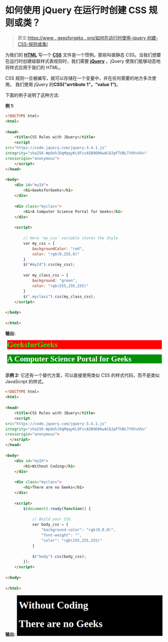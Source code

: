 # 如何使用 jQuery 在运行时创建 CSS 规则或类？

> 原文:[https://www . geesforgeks . org/如何在运行时使用-jquery 创建-CSS-规则或类/](https://www.geeksforgeeks.org/how-to-create-a-css-rule-or-class-at-runtime-using-jquery/)

为我们的 **[HTML](https://www.geeksforgeeks.org/html-tutorials/)** 写一个 **[CSS](https://www.geeksforgeeks.org/css-tutorials/)** 文件是一个惯例。那些叫做静态 CSS。当我们想要在运行时创建级联样式表规则时，我们需要 **[jQuery](https://www.geeksforgeeks.org/jquery-tutorials/)** 。jQuery 使我们能够动态地将样式应用于我们的 HTML。

CSS 规则一旦被编写，就可以存储在一个变量中，并在任何需要的地方多次使用。
我们使用 jQuery 的**CSS(“arrtibute 1”，“value 1”)**。

下面的例子说明了这种方法:

**例 1:**

```html
<!DOCTYPE html>
<html>

<head>
    <title>CSS Rules with JQuery</title>
    <script 
src="https://code.jquery.com/jquery-3.4.1.js" 
integrity="sha256-WpOohJOqMqqyKL9FccASB9O0KwACQJpFTUBLTYOVvVU=" 
crossorigin="anonymous">
    </script>
</head>

<body>
    <div id="myId">
        <h1>GeeksforGeeks</h1>
    </div>

    <div class="myclass">
        <h1>A Computer Science Portal for Geeks</h1>
    </div>

    <script>

        // Here 'my_css' variable stores the Style
        var my_css = {
            backgroundColor: "red",
            color: "rgb(0,255,0)"
        }
        $("#myId").css(my_css);

        var my_class_css = {
            background: "green",
            color: "rgb(255,255,255)"
        }
        $(".myclass").css(my_class_css);
    </script>

</body>

</html>
```

**输出:**
![](img/cd2f8de223426afde7b66c8e3b08fdf9.png)

**示例 2:** 它还有一个替代方案，可以直接使用类似 CSS 的样式代码，而不是类似 JavaScript 的样式。

```html
<!DOCTYPE html>
<html>

<head>
    <title>CSS Rules with JQuery</title>
    <script 
src="https://code.jquery.com/jquery-3.4.1.js" 
integrity="sha256-WpOohJOqMqqyKL9FccASB9O0KwACQJpFTUBLTYOVvVU=" 
crossorigin="anonymous">
  </script>
</head>

<body>
    <div id="myId">
        <h1>Without Coding</h1>
    </div>

    <div class="myclass">
        <h1>There are no Geeks</h1>
    </div>

    <script>
        $(document).ready(function() {

            // Build your CSS.
            var body_css = {
                "background-color": "rgb(0,0,0)",
                "font-weight": "",
                "color": "rgb(255,255,255)"
            }

            $("body").css(body_css);
        });
    </script>

</body>

</html>
```

**输出:**
![](img/7a095e1f46dfc0a5ea2463246c85522c.png)